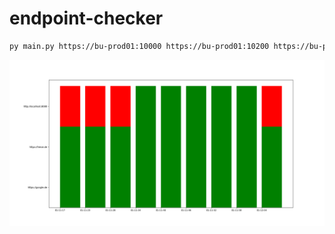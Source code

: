 # endpoint-checker

```bash
py main.py https://bu-prod01:10000 https://bu-prod01:10200 https://bu-prod02:10000 https://bu-prod02:10200 https://b2b.otto.de  2> /dev/null > responses.csv
```

![example](doc/example.png)
